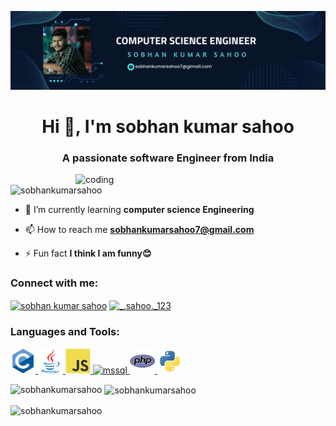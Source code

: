 ![logo](https://github.com/sobhankumarsahoo/sobhankumarsahoo/blob/main/Navy%20Blue%20Geometric%20Technology%20LinkedIn%20Banner.jpg)
<h1 align="center">Hi 👋, I'm sobhan kumar sahoo</h1>
<h3 align="center">A passionate software Engineer from India</h3>
<img align="right"alt="coding"width="400"src="https://user-images.githubusercontent.com/55389276/140866485-8fb1c876-9a8f-4d6a-98dc-08c4981eaf70.gif">
<p align="left"> <img src="https://komarev.com/ghpvc/?username=sobhankumarsahoo&label=Profile%20views&color=0e75b6&style=flat" alt="sobhankumarsahoo" /> </p>

- 🌱 I’m currently learning **computer science Engineering**

- 📫 How to reach me **sobhankumarsahoo7@gmail.com**

- ⚡ Fun fact **I think I am funny😊**

<h3 align="left">Connect with me:</h3>
<p align="left">
<a href="https://linkedin.com/in/Sobhan Kumar Sahoo" target="blank"><img align="center" src="https://raw.githubusercontent.com/rahuldkjain/github-profile-readme-generator/master/src/images/icons/Social/linked-in-alt.svg" alt="sobhan kumar sahoo" height="30" width="40" /></a>
<a href="https://instagram.com/_.sahoo._123" target="blank"><img align="center" src="https://raw.githubusercontent.com/rahuldkjain/github-profile-readme-generator/master/src/images/icons/Social/instagram.svg" alt="_.sahoo._123" height="30" width="40" /></a>
</p>

<h3 align="left">Languages and Tools:</h3>
<p align="left"> <a href="https://www.cprogramming.com/" target="_blank" rel="noreferrer"> <img src="https://raw.githubusercontent.com/devicons/devicon/master/icons/c/c-original.svg" alt="c" width="40" height="40"/> </a> <a href="https://www.java.com" target="_blank" rel="noreferrer"> <img src="https://raw.githubusercontent.com/devicons/devicon/master/icons/java/java-original.svg" alt="java" width="40" height="40"/> </a> <a href="https://developer.mozilla.org/en-US/docs/Web/JavaScript" target="_blank" rel="noreferrer"> <img src="https://raw.githubusercontent.com/devicons/devicon/master/icons/javascript/javascript-original.svg" alt="javascript" width="40" height="40"/> </a> <a href="https://www.microsoft.com/en-us/sql-server" target="_blank" rel="noreferrer"> <img src="https://www.svgrepo.com/show/303229/microsoft-sql-server-logo.svg" alt="mssql" width="40" height="40"/> </a> <a href="https://www.php.net" target="_blank" rel="noreferrer"> <img src="https://raw.githubusercontent.com/devicons/devicon/master/icons/php/php-original.svg" alt="php" width="40" height="40"/> </a> <a href="https://www.python.org" target="_blank" rel="noreferrer"> <img src="https://raw.githubusercontent.com/devicons/devicon/master/icons/python/python-original.svg" alt="python" width="40" height="40"/> </a> </p>

<p><img align="left" src="https://github-readme-stats.vercel.app/api/top-langs?username=sobhankumarsahoo&show_icons=true&locale=en&layout=compact" alt="sobhankumarsahoo" /></p>

<p>&nbsp;<img align="center" src="https://github-readme-stats.vercel.app/api?username=sobhankumarsahoo&show_icons=true&locale=en" alt="sobhankumarsahoo" /></p>

<p><img align="center" src="https://github-readme-streak-stats.herokuapp.com/?user=sobhankumarsahoo&" alt="sobhankumarsahoo" /></p>
